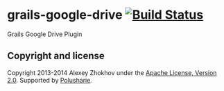 grails-google-drive [![Build Status](https://travis-ci.org/donbeave/grails-gwtp.svg?branch=master)](https://travis-ci.org/donbeave/grails-gwtp)
===================

Grails Google Drive Plugin

Copyright and license
---------------------

Copyright 2013-2014 Alexey Zhokhov under the [Apache License, Version 2.0](LICENSE). Supported by [Polusharie][polusharie].

[polusharie]: http://www.polusharie.com
